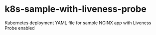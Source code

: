# k8s-sample-with-liveness-probe
Kubernetes deployment YAML file for sample NGINX app with Liveness Probe enabled
